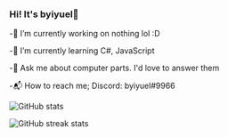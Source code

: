 ### Hi! It's byiyuel👋

-🔭 I’m currently working on nothing lol :D

-🌱 I’m currently learning C#, JavaScript

-💬 Ask me about computer parts. I'd love to answer them

-📬 How to reach me; Discord: byiyuel#9966 

![GitHub stats](https://github-readme-stats.vercel.app/api?username=byiyuel&show_icons=true)  


![GitHub streak stats](https://github-readme-streak-stats.herokuapp.com/?user=byiyuel)


